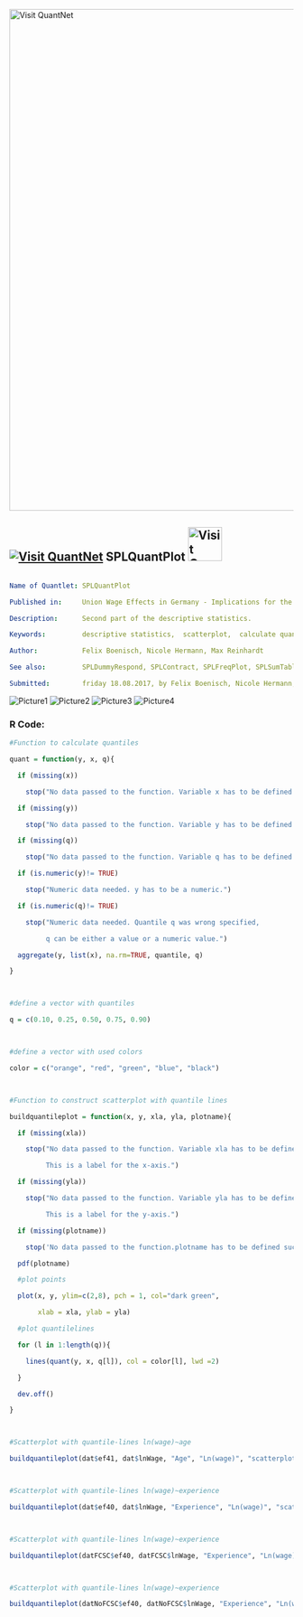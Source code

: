 [<img src="https://github.com/QuantLet/Styleguide-and-FAQ/blob/master/pictures/banner.png" width="888" alt="Visit QuantNet">](http://quantlet.de/)

## [<img src="https://github.com/QuantLet/Styleguide-and-FAQ/blob/master/pictures/qloqo.png" alt="Visit QuantNet">](http://quantlet.de/) **SPLQuantPlot** [<img src="https://github.com/QuantLet/Styleguide-and-FAQ/blob/master/pictures/QN2.png" width="60" alt="Visit QuantNet 2.0">](http://quantlet.de/)

```yaml

Name of Quantlet: SPLQuantPlot

Published in:     Union Wage Effects in Germany - Implications for the Wage Distribution

Description:      Second part of the descriptive statistics.

Keywords:         descriptive statistics,  scatterplot,  calculate quantiles, 

Author:           Felix Boenisch, Nicole Hermann, Max Reinhardt

See also:         SPLDummyRespond, SPLContract, SPLFreqPlot, SPLSumTable, SPLRegAnalysis

Submitted:        friday 18.08.2017, by Felix Boenisch, Nicole Hermann, Max Reinhardt

```
![Picture1](scatterplot_lnwage_age.png ) 
![Picture2](scatterplot_lnwage_experience.png ) 
![Picture3](scatterplotNoFCSC_lnwage_experience.png  ) 
![Picture4](scatterplotFCSC_lnwage_experience.png  ) 


### R Code:
```r
#Function to calculate quantiles

quant = function(y, x, q){

  if (missing(x))

    stop("No data passed to the function. Variable x has to be defined.")

  if (missing(y))

    stop("No data passed to the function. Variable y has to be defined.")

  if (missing(q))

    stop("No data passed to the function. Variable q has to be defined.")

  if (is.numeric(y)!= TRUE)

    stop("Numeric data needed. y has to be a numeric.")

  if (is.numeric(q)!= TRUE)

    stop("Numeric data needed. Quantile q was wrong specified, 

         q can be either a value or a numeric value.")

  aggregate(y, list(x), na.rm=TRUE, quantile, q)

}



#define a vector with quantiles

q = c(0.10, 0.25, 0.50, 0.75, 0.90) 



#define a vector with used colors

color = c("orange", "red", "green", "blue", "black")



#Function to construct scatterplot with quantile lines

buildquantileplot = function(x, y, xla, yla, plotname){

  if (missing(xla))

    stop("No data passed to the function. Variable xla has to be defined.

         This is a label for the x-axis.")

  if (missing(yla))

    stop("No data passed to the function. Variable yla has to be defined.

         This is a label for the y-axis.")

  if (missing(plotname))

    stop('No data passed to the function.plotname has to be defined such as "graph.pdf".')

  pdf(plotname)

  #plot points

  plot(x, y, ylim=c(2,8), pch = 1, col="dark green", 

       xlab = xla, ylab = yla)

  #plot quantilelines

  for (l in 1:length(q)){

    lines(quant(y, x, q[l]), col = color[l], lwd =2)

  }

  dev.off()

}



#Scatterplot with quantile-lines ln(wage)~age

buildquantileplot(dat$ef41, dat$lnWage, "Age", "Ln(wage)", "scatterplot_lnwage_age.pdf")



#Scatterplot with quantile-lines ln(wage)~experience

buildquantileplot(dat$ef40, dat$lnWage, "Experience", "Ln(wage)", "scatterplot_lnwage_experience.pdf")



#Scatterplot with quantile-lines ln(wage)~experience

buildquantileplot(datFCSC$ef40, datFCSC$lnWage, "Experience", "Ln(wage)", "scatterplotFCSC_lnwage_experience.pdf")



#Scatterplot with quantile-lines ln(wage)~experience

buildquantileplot(datNoFCSC$ef40, datNoFCSC$lnWage, "Experience", "Ln(wage)", "scatterplotNoFCSC_lnwage_experience.pdf")

```